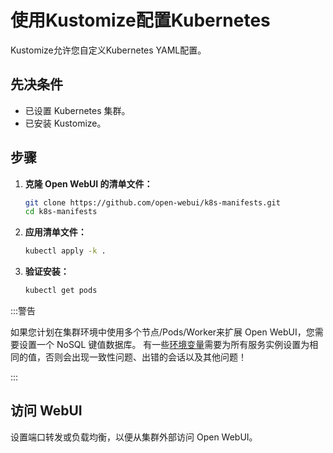 
# 使用Kustomize配置Kubernetes

Kustomize允许您自定义Kubernetes YAML配置。

## 先决条件

- 已设置 Kubernetes 集群。
- 已安装 Kustomize。

## 步骤

1. **克隆 Open WebUI 的清单文件：**

   ```bash
   git clone https://github.com/open-webui/k8s-manifests.git
   cd k8s-manifests
   ```

2. **应用清单文件：**

   ```bash
   kubectl apply -k .
   ```

3. **验证安装：**

   ```bash
   kubectl get pods
   ```

:::警告

如果您计划在集群环境中使用多个节点/Pods/Worker来扩展 Open WebUI，您需要设置一个 NoSQL 键值数据库。
有一些[环境变量](https://docs.openwebui.com/getting-started/env-configuration/)需要为所有服务实例设置为相同的值，否则会出现一致性问题、出错的会话以及其他问题！

:::

## 访问 WebUI

设置端口转发或负载均衡，以便从集群外部访问 Open WebUI。
